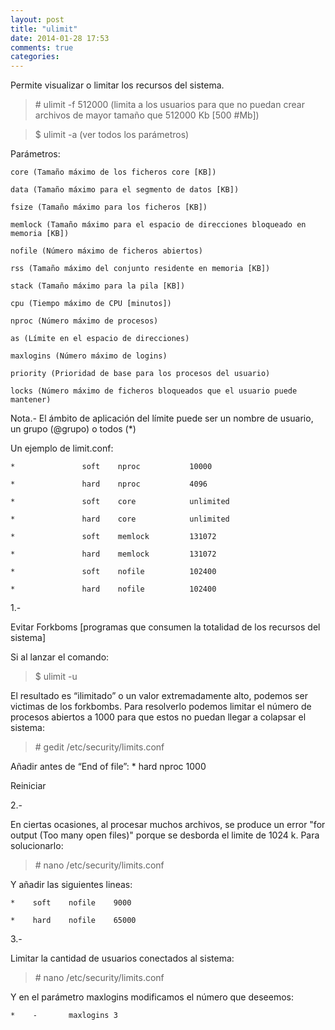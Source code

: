 ```yaml
---
layout: post
title: "ulimit"
date: 2014-01-28 17:53
comments: true
categories: 
---
```

Permite  visualizar o limitar los recursos del sistema.

>\# ulimit -f 512000 (limita a los usuarios para que no puedan crear archivos de mayor tamaño que 512000 Kb [500 #Mb])

>$ ulimit -a   (ver todos los parámetros)

Parámetros:

	core (Tamaño máximo de los ficheros core [KB])

	data (Tamaño máximo para el segmento de datos [KB])

	fsize (Tamaño máximo para los ficheros [KB])

	memlock (Tamaño máximo para el espacio de direcciones bloqueado en memoria [KB])

	nofile (Número máximo de ficheros abiertos)

	rss (Tamaño máximo del conjunto residente en memoria [KB])

	stack (Tamaño máximo para la pila [KB])

	cpu (Tiempo máximo de CPU [minutos])

	nproc (Número máximo de procesos)

	as (Límite en el espacio de direcciones)

	maxlogins (Número máximo de logins)

	priority (Prioridad de base para los procesos del usuario)

	locks (Número máximo de ficheros bloqueados que el usuario puede mantener)

Nota.- El ámbito de aplicación del límite puede ser un nombre de usuario, un grupo (@grupo) o todos (*)

Un ejemplo de limit.conf:

	*               soft    nproc           10000

	*               hard    nproc           4096

	*               soft    core            unlimited

	*               hard    core            unlimited

	*               soft    memlock         131072

	*               hard    memlock         131072

	*               soft    nofile          102400

	*               hard    nofile          102400

1.-

Evitar Forkboms [programas que consumen la totalidad de los recursos del sistema]

Si al lanzar el comando: 

>$ ulimit -u 

El resultado es “ilimitado” o un valor extremadamente alto, podemos ser victimas de los forkbombs. Para resolverlo podemos limitar el número de procesos abiertos a 1000 para que estos no puedan llegar a colapsar el sistema: 

>\# gedit /etc/security/limits.conf 

Añadir antes de “End of file”:   * hard nproc 1000 

Reiniciar

2.-

En ciertas ocasiones, al procesar muchos archivos, se produce un error "for output (Too many open files)" porque se desborda el limite de 1024 k. Para solucionarlo:

>\# nano /etc/security/limits.conf

Y añadir las siguientes lineas:

	*    soft    nofile    9000

	*    hard    nofile    65000

3.-

Limitar la cantidad de usuarios conectados al sistema:

>\# nano /etc/security/limits.conf

Y en el parámetro maxlogins modificamos el número que deseemos:

	*    -       maxlogins 3

